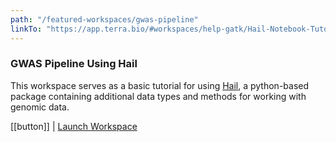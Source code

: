 ```yaml
---
path: "/featured-workspaces/gwas-pipeline"
linkTo: "https://app.terra.bio/#workspaces/help-gatk/Hail-Notebook-Tutorials"
---
```


### GWAS Pipeline Using Hail

This workspace serves as a basic tutorial for using [Hail](https://hail.is), a python-based package containing additional data types and methods for working with genomic data.

[[button]]
| [Launch Workspace](https://app.terra.bio/#workspaces/help-gatk/Hail-Notebook-Tutorials)
